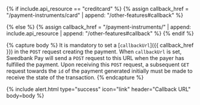 {% if include.api_resource == "creditcard" %}
    {% assign callback_href = "/payment-instruments/card" | append: "/other-features#callback" %}

{% else %}
    {% assign callback_href = "/payment-instruments/" | append: include.api_resource | append: "/other-features#callback" %}
{% endif %}

{% capture body %}
It is mandatory to set a [`callbackUrl`]({{
callback_href }}) in the `POST` request creating the payment. When `callbackUrl`
is set, Swedbank Pay will send a `POST` request to this URL when the payer
has fulfilled the payment. Upon receiving this `POST` request, a subsequent
`GET` request towards the `id` of the payment generated initially must be made
to receive the state of the transaction.
{% endcapture %}

{% include alert.html type="success" icon="link" header="Callback URL"
body=body %}
